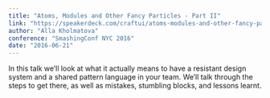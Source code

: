 ```yaml
---
title: "Atoms, Modules and Other Fancy Particles - Part II"
link: "https://speakerdeck.com/craftui/atoms-modules-and-other-fancy-particles-part-ii"
author: "Alla Kholmatova"
conference: "SmashingConf NYC 2016"
date: "2016-06-21"
---
```


In this talk we’ll look at what it actually means to have a resistant design system and a shared pattern language in your team. We’ll talk through the steps to get there, as well as mistakes, stumbling blocks, and lessons learnt.
